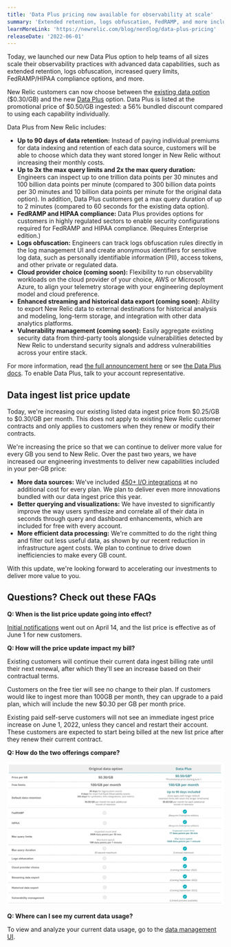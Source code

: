 ```yaml
---
title: 'Data Plus pricing now available for observability at scale'
summary: 'Extended retention, logs obfuscation, FedRAMP, and more included for 56% bundled savings'
learnMoreLink: 'https://newrelic.com/blog/nerdlog/data-plus-pricing' 
releaseDate: '2022-06-01'
---
```


Today, we launched our new Data Plus option to help teams of all sizes scale their observability practices with advanced data capabilities, such as extended retention, logs obfuscation, increased query limits, FedRAMP/HIPAA compliance options, and more.

New Relic customers can now choose between the [existing data option](https://docs.newrelic.com/docs/data-apis/manage-data/manage-data-coming-new-relic/) ($0.30/GB) and the new [Data Plus](https://newrelic.com/blog/nerdlog/data-plus-pricing) option. Data Plus is listed at the promotional price of $0.50/GB ingested: a 56% bundled discount compared to using each capability individually.

Data Plus from New Relic includes:

* **Up to 90 days of data retention:** Instead of paying individual premiums for data indexing and retention of each data source, customers will be able to choose which data they want stored longer in New Relic without increasing their monthly costs.
* **Up to 3x the max query limits and 2x the max query duration:** Engineers can inspect up to one trillion data points per 30 minutes and 100 billion data points per minute (compared to 300 billion data points per 30 minutes and 10 billion data points per minute for the original data option). In addition, Data Plus customers get a max query duration of up to 2 minutes (compared to 60 seconds for the existing data option).
* **FedRAMP and HIPAA compliance:** Data Plus provides options for customers in highly regulated sectors to enable security configurations required for FedRAMP and HIPAA compliance. (Requires Enterprise edition.)
* **Logs obfuscation:** Engineers can track logs obfuscation rules directly in the log management UI and create anonymous identifiers for sensitive log data, such as personally identifiable information (PII), access tokens, and other private or regulated data.
* **Cloud provider choice (coming soon):** Flexibility to run observability workloads on the cloud provider of your choice, AWS or Microsoft Azure, to align your telemetry storage with your engineering deployment model and cloud preference. 
* **Enhanced streaming and historical data export (coming soon):** Ability to export New Relic data to external destinations for historical analysis and modeling, long-term storage, and integration with other data analytics platforms.
*  **Vulnerability management (coming soon):** Easily aggregate existing security data from third-party tools alongside vulnerabilities detected by New Relic to understand security signals and address vulnerabilities across your entire stack.  

For more information, read [the full announcement here](https://newrelic.com/blog/nerdlog/data-plus-pricing) or see [the Data Plus docs](https://docs.newrelic.com/docs/accounts/accounts-billing/new-relic-one-pricing-billing/data-ingest-billing#data-prices). To enable Data Plus, talk to your account representative.

## Data ingest list price update 

Today, we're increasing our existing listed data ingest price from $0.25/GB to $0.30/GB per month. This does not apply to existing New Relic customer contracts and only applies to customers when they renew or modify their contracts.

We're increasing the price so that we can continue to deliver more value for every GB you send to New Relic. Over the past two years, we have increased our engineering investments to deliver new capabilities included in your per-GB price:

* **More data sources:** We've included [450+ I/O integrations](https://newrelic.com/instant-observability) at no additional cost for every plan. We plan to deliver even more innovations bundled with our data ingest price this year.
* **Better querying and visualizations:** We have invested to significantly improve the way users synthesize and correlate all of their data in seconds through query and dashboard enhancements, which are included for free with every account.
* **More efficient data processing:** We're committed to do the right thing and filter out less useful data, as shown by our recent reduction in infrastructure agent costs. We plan to continue to drive down inefficiencies to make every GB count.

With this update, we're looking forward to accelerating our investments to deliver more value to you.

## Questions? Check out these FAQs

**Q: When is the list price update going into effect?**

[Initial notifications](https://docs.newrelic.com/whats-new/2022/04/whats-new-4-14-data-updates) went out on April 14, and the list price is effective as of June 1 for new customers.

**Q: How will the price update impact my bill?**

Existing customers will continue their current data ingest billing rate until their next renewal, after which they'll see an increase based on their contractual terms.

Customers on the free tier will see no change to their plan. If customers would like to ingest more than 100GB per month, they can upgrade to a paid plan, which will include the new $0.30 per GB per month price.

Existing paid self-serve customers will not see an immediate ingest price increase on June 1, 2022, unless they cancel and restart their account. These customers are expected to start being billed at the new list price after they renew their current contract.

**Q: How do the two offerings compare?**

!["A comparison of Data Plus and original data option"](./images/data-plus-comparison.webp "A comparison of Data Plus and original data option")

**Q: Where can I see my current data usage?**

To view and analyze your current data usage, go to the [data management UI](https://docs.newrelic.com/docs/data-apis/manage-data/manage-your-data).
